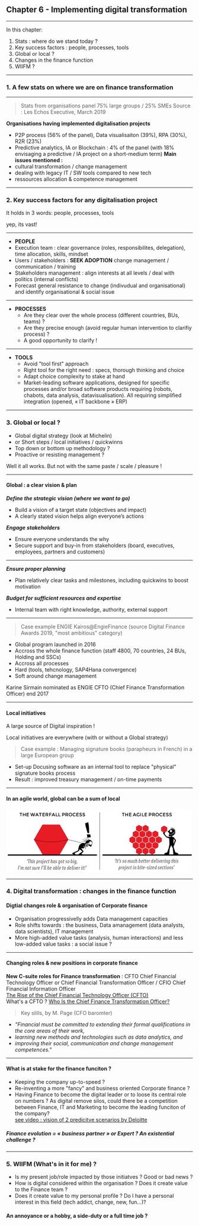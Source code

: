 ## Chapter 6 - Implementing digital transformation

----

In this chapter:
1. Stats : where do we stand today ? 
2. Key success factors : people, processes, tools
3. Global or local ?
4. Changes in the finance function
5. WIIFM ?

----

### 1. A few stats on where we are on finance transformation

----

> Stats from organisations panel 75% large groups / 25% SMEs
> Source : Les Echos Executive, March 2019

**Organisations having implemented digitalisation projects**
- P2P process (56% of the panel), Data visualisaiton (39%), RPA (30%), R2R (23%)
- Predictive analytics, IA or Blockchain : 4% of the panel (with 18% envisaging a predictive / IA project on a short-medium term)
**Main issues mentioned :**
- cultural transformation / change management
- dealing with legacy IT / SW tools compared to new tech
- ressources allocation & competence management      

----

### 2. Key success factors for any digitalisation project

It holds in 3 words: people, processes, tools   

yep, its vast!

----

- **PEOPLE**      
 - Execution team : clear governance (roles, responsibilites, delegation), time allocation, skills, mindset
 - Users / stakeholders : **SEEK ADOPTION** change management / communication / training
 - Stakeholders management : align interests at all levels / deal with politics (internal conflicts)
 - Forecast general resistance to change (indivudual and organisational) and identify organisational & social issue

----

- **PROCESSES** 
  - Are they clear over the whole process (different countries, BUs, teams) ?
  - Are they precise enough (avoid regular human intervention to clarifiy process) ? 
  - A good opportunity to clarify !    

----

- **TOOLS**
  - Avoid "tool first" approach
  - Right tool for the right need : specs, thorough thinking and choice
  - Adapt choice complexity to stake at hand     
  - Market-leading software applications, designed for specific processes and/or broad software products requiring (robots, chabots, data analysis, datavisualisation). All requiring simplified integration (opened, « IT backbone » ERP)

----

### 3. Global or local ?  

- Global digital strategy (look at Michelin) 
- or Short steps / local initiatives / quickwinns 
- Top down or bottom up methodology ?
- Proactive or resisting management ?

Well it all works. But not with the same paste / scale / pleasure !

----

#### Global : a clear vision & plan      

***Define the strategic vision (where we want to go)***       
- Build a vision of a target state (objectives and impact)
- A clearly stated vision helps align everyone’s actions     


***Engage stakeholders***
- Ensure everyone understands the why
- Secure support and buy-in from stakeholders (board, executives, employees, partners and customers)

----

***Ensure proper planning***
- Plan relatively clear tasks and milestones, including quickwins to boost motivation      

***Budget for sufficient resources and expertise***
- Internal team with right knowledge, authority, external support

----

> Case example ENGIE Kairos@EngieFinance (source Digital Finance Awards 2019, "most ambitious" category)    

- Global program launched in 2016
- Accross the whole finance function (staff 4800, 70 countries, 24 BUs, Holding and SSCs)
- Accross all processes
- Hard (tools, tehcnology, SAP4Hana convergence)
- Soft around change management

Karine Sirmain nominated as ENGIE CFTO (Chief Finance Transformation Officer) end 2017

----

#### Local initiatives

A large source of Digital inspiration !

Local initiatives are everywhere (with or without a Global strategy) 

> Case example : Managing signature books (parapheurs in French) in a large European group     

- Set-up Docusing software as an internal tool to replace "physical" signature books process   
- Result : improved treasury management / on-time payments

----

#### In an agile world, global can be a sum of local
<img src="images/agilevswaterfall.jpg" style="background:none; border:none; box-shadow:none;"/>

----

### 4. Digital transformation : changes in the finance function   

#### Digtial changes role & organisation of Corporate finance

- Organisation progressivelly adds Data management capacities 
- Role shifts towards : the business, Data amanagement (data analysts, data scientists), IT management
- More high-added value tasks (analysis, human interactions) and less low-added value tasks : a social issue ?

----

#### Changing roles & new positions in corporate finance     

**New C-suite roles for Finance transformation** : CFTO Chief Financial Technology Officer or Chief Financial Transformation Officer / CFIO Chief Financial Information Officer    
[The Rise of the Chief Financial Technology Officer (CFTO) ](http://www.kforceblog.com/uploads/docs/Spotlight_February.pdf)    
What's a CFTO ? [Who Is the Chief Finance Transformation Officer?](https://www.americanexpress.com/en-au/business/trends-and-insights/articles/who-is-the-chief-finance-transformation-officer/)

> Key slills, by M. Page (CFO baromter)      
- *"Financial must be committed to extending their formal qualifications in the core areas of their work,* 
- *learning new methods and technologies such as data analytics, and* 
- *improving their social, communication and change management competences."*

----

#### What is at stake for the finance funciton ? 

- Keeping the company up-to-speed ?
- Re-inventing a more "fancy" and business oriented Corporate finance ? 
- Having Finance to become the digital leader or to loose its central role on numbers ? As digital remove silos, could there be a competition between Finance, IT and Marketing to become the leading funciton of the company?     
[see video : vision of 2 predicitve scenarios by Deloitte](https://www.youtube.com/watch?v=hU2zyRKKZ5g)

##### Finance evolution = « business partner » or Expert ? An existential challenge ?  

----

### 5. WIIFM (What's in it for me) ? 

- Is my present job/role impacted by those initiatves ? Good or bad news ?
- How is digital considered within the organisation ? Does it create value to the Finance team ?
- Does it create value to my personal profile ? Do I have a personal interest in this field (tech addict, change, new, fun...)?    


#### An annoyance or a hobby, a side-duty or a full time job ?
